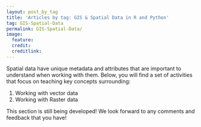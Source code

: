 ```yaml
---
layout: post_by_tag
title: 'Articles by tag: GIS & Spatial Data in R and Python'
tag: GIS-Spatial-Data
permalink: GIS-Spatial-Data/
image:
  feature: 
  credit: 
  creditlink:
---
```


Spatial data have unique metadata and attributes that are important to understand when working with them. Below, you will find a set of activities that focus on teaching key concepts surrounding:

1. Working with vector data
2. Working with Raster data

This section is still being developed! We look forward to any comments and feedback that you have!
